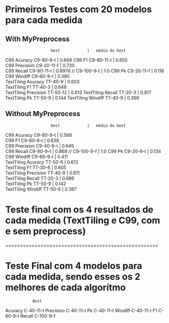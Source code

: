 

# Primeiros Testes com 20 modelos para cada medida

## With MyPreprocess

	
						best			| 	média do best
C99 Acuracy				C9-60-9-t		| 	0.609
C99 F1					C9-80-11-t		| 	0.655	
C99 Precision			C9-20-11-f		| 	0.720	
C99 Recall				C9-80-11-t		| 	0.8978	            // C9-100-9-t		| 	1.0	
C99 Pk					C9-20-11-f		| 	0.116	
C99 Windiff				C9-60-9-t		| 	0.390 	
TextTiling Acuracy		TT-40-9			| 	0.603	
TextTiling F1			TT-40-3			| 	0.648	
TextTiling Precision	TT-50-12		| 	0.613
TextTiling Recall		TT-20-3			| 	0.917	
TextTiling Pk			TT-50-9			| 	0.144
TextTiling Windiff		TT-40-9			| 	0.396	



## Without MyPreprocess


						best			| 	média do best
C99 Acuracy				C9-60-9-t		| 	0.588	
C99 F1					C9-80-9-t		| 	0.638	
C99 Precision			C9-40-9-t		| 	0.645	
C99 Recall				C9-80-9-t       |   0.869               // C9-100-9-f		| 	1.0	
C99 Pk					C9-20-9-t		| 	0.134 	
C99 Windiff				C9-60-9-t		| 	0.411	
TextTiling Acuracy		TT-50-6			| 	0.612	
TextTiling F1			TT-30-6			| 	0.605	
TextTiling Precision	TT-40-9			|	0.611	
TextTiling Recall		TT-20-3			| 	0.886	
TextTiling Pk			TT-50-9			| 	0.142	
TextTiling Windiff		TT-50-6			| 	0.387	







# Teste final com os 4 resultados de cada medida (TextTiling e C99, com e sem preprocess)








====================================================








# Teste Final com 4 modelos para cada medida, sendo esses os 2 melhores de cada algorítmo



				Best
Acuracy			C-40-11-t
Precision		C-40-11-t
Pk				C-40-11-t
Windiff			C-40-11-t
F1				C-60-9-t
Recall			C-100-9-f




